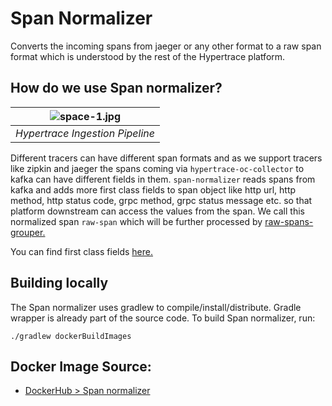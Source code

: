 # Span Normalizer

Converts the incoming spans from jaeger or any other format to a raw span format which is understood by the rest of the Hypertrace platform.

## How do we use Span normalizer?

| ![space-1.jpg](https://hypertrace-docs.s3.amazonaws.com/ingestion-pipeline.png) | 
|:--:| 
| *Hypertrace Ingestion Pipeline* |

Different tracers can have different span formats and as we support tracers like zipkin and jaeger the spans coming via `hypertrace-oc-collector` to kafka can have different fields in them. `span-normalizer` reads spans from kafka and adds more first class fields to span object like http url, http method, http status code, grpc method, grpc status message etc. so that platform downstream can access the values from the span. We call this normalized span `raw-span` which will be further processed by [raw-spans-grouper.](https://github.com/hypertrace/raw-spans-grouper)

You can find first class fields [here.](https://github.com/hypertrace/data-model/tree/main/data-model/src/main/avro/eventfields)

## Building locally
The Span normalizer uses gradlew to compile/install/distribute. Gradle wrapper is already part of the source code. To build Span normalizer, run:

```
./gradlew dockerBuildImages
```

## Docker Image Source:
- [DockerHub > Span normalizer](https://hub.docker.com/r/hypertrace/span-normalizer)
